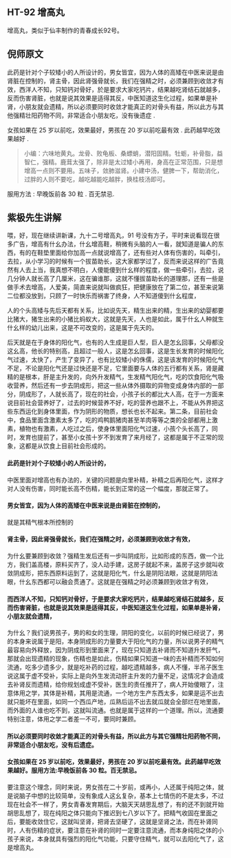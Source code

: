 ## HT-92 增高丸

增高丸，类似于仙丰制作的青春成长92号。

## 倪师原文

此药是针对个子较矮小的人所设计的，男女皆宜，因为人体的高矮在中医来说是由肾脏在控制的，肾主骨，因此肾强骨就长，我们在强精之时，必须兼顾到收敛才有效，西洋人不知，只知钙对骨好，於是要求大家吃钙片，结果越吃肾结石就越多，反而伤害肾脏，也就是说其效果是适得其反，中医知道这生化过程，如果单是补肾，小朋友就会遗精，所以必须要同时收敛才能真正的对骨头有益，所以此方与其他强精壮阳药物不同，非常适合小朋友吃，没有後遗症 .

女孩如果在 25 岁以前吃，效果最好，男孩在 20 岁以前吃最有效 . 此药越早吃效果越好 .

> 小编：六味地黄丸。龙骨、败龟板、桑螵蛸，潜阳固精。牡蛎，补骨脂，益智仁，强精。鹿茸太强了，除非是太过矮小再用，身高在正常范围，只是想增高一点则不要用。五味子，敛肺滋肾。小建中汤，健脾一下，帮助消化，过胖的人则不要吃，越吃越能吃越胖，换桂枝汤即可。

服用方法 : 早晚饭前各 30 粒 . 百无禁忌.

## 紫极先生讲解

喂，好，现在继续讲新课，九十二号增高丸，91 号没有方子，平时来说看现在很多广告，增高有什幺办法，什幺增高鞋，稍微有头脑的人一看，就知道是骗人的东西，有的在鞋垫里面给你加高一点就说增高了，还有些对人体有伤害的，叫牵引，去拉，从小学习的时候有一个拔苗助长，这大家都学过了，反而来说这样的广告竟然有人去上当，我真想不明白，人傻能傻到什幺样的程度，做一些牵引，去拉，说几分钟人就长高了几厘米，这在骗谁那，这就不懂拔苗助长的道理那，还有一些是做手术去增高，人爱美，简直来说就叫做疯狂，把健康放在了第二位，甚至来说第二位都没放到，只顾了一时快乐而祸害了终身，人不知道傻到什幺程度，

人的个头高矮与先后天都有关系，比如说先天，精生出来的精，生出来的幼婴都要比猪大，猪生出来的小猪比蚂蚁大，这就是先天，人也是如此，属于什幺人种就生什幺样的幼儿出来，这是不可改变的，这是属于先天的。

后天就是在于身体的阳化气，也有的人生成是巨人型，巨人是怎幺回事，父母都没这幺高，他长的特别高，且超过一般人，这是怎幺回事，这是生长发育的时候阳化气过速，太快了，产生了变异了，也有比较矮小的侏儒，这是该发育的时候阳化气不足，不论是阳化气还是过快还是不足，它里面要与人体的五行都有关系，肾是藏精的是根本，肝是主升发的，向外升发精气，生发精气阳化气，吃的饮食阳化气吸收营养，然后还有一步去阴成形，把这一些从体外摄取的异物变成身体内部的一部分，阴成形了，人就长高了，现在的社会，小孩子长的都比大人高，在于一方面来说目前社会营养好了，过去的时候营养不好，吃的营养也跟不上，不能从外界把这些东西运化到身体里面，作为阴形的物质，想长也长不起来。第二条，目前社会中，食品里面含激素太多了，吃的鸡鸭鹅猪肉甚至羊肉等等之类的全部都用上激素，植物也有激素，人吃过之后，使身体里面阳化气过速，小孩个头长高了，同时，发育也提前了，甚至小女孩十岁不到发育了来月经了，这都是属于不正常的现象，这都是从饮食上目前社会形成的。

#### 此药是针对个子较矮小的人所设计的，

中医里面对增高也有办法的，关键的问题是向里补精，补精之后再阳化气，这样才对人没有伤害，同时能长高不伤精，能长到正常的这一个幅度，那就正常了。

#### 男女皆宜，因为人体的高矮在中医来说是由肾脏在控制的，

就是其精气根本所控制的

#### 肾主骨，因此肾强骨就长，我们在强精之时，必须兼顾到收敛才有效，

为什幺要兼顾到收敛？强精生发后还有一步叫阴成形，比如形成的东西，做一个比方，我们盖高楼，原料买齐了，没人动手建，这房子就起不来，盖房子这步就叫收敛阴成形，把东西原料运到了，这就是阳化气，什幺是阴阳法眼，这就是阴阳法眼，什幺东西都可以融会贯通了。这就是在强精之时必须兼顾到收敛才有效，

#### 而西洋人不知，只知钙对骨好，于是要求大家吃钙片，结果越吃肾结石就越多，反而伤害肾脏，也就是说其效果是适得其反，中医知道这生化过程，如果单是补肾，小朋友就会遗精，

为什幺？我们说男孩子，男的和女的生理，阴阳的变化，以前的时候已经说了，男的本身来说属于是阳，本身阴成形的力量要大于阳化气的力量，所以说男子的精气最容易向外释放，因为阴成形到里面来了，现在只知道去补肾而不知道升发肝气，那就会出现遗精的现象，伤精也是如此，伤精如果只知道一味的去补精而不知如何流通，吃多少遗多少，就是吃补药的过程，越吃遗精越多，病人不懂，半吊子医生说这属于虚不受补，实际上是向外生发流动肝主升发的力量不足，这情况才会造成去补肾反而遗精，给你规划成虚不受补，医生的责任推开了，病人开始傻眼了，注意体用之学，其体是补精，其用是流通，一个地方生产东西太多，如果是运不出去就只能坏在里面，如同一个西瓜产地，瓜熟后运不出去就瓜就会全部烂在地里面，而外面的人谁也吃不到，这就叫流通。也就是属于这样的一个道理。所以，流通要特别注意，体用之学二者差一不可，要同时兼顾。

#### 所以必须要同时收敛才能真正的对骨头有益，所以此方与其它强精壮阳药物不同，非常适合小朋友吃，没有后遗症。

#### 女孩如果在 25 岁以前吃，效果最好，男孩在 20 岁以前吃最有效。此药越早吃效果越好。服用方法:早晚饭前各 30 粒。百无禁忌。

要注意这个理念，同时来说，男女孩在二十岁前，或再小，人还属于纯阳之体，就是说脑子中想的比较简单，没有象成人这幺复杂，基本上七情伤的不是太多，不过现在社会不一样了，男女青春发育期后，大脑天天胡思乱想了，有的还不到就开始胡思乱想了，现在纯阳之体只能向下推迟到七八岁以下了。把精气收固在里面之后，要能收敛住它，这就叫坚肾，把肾去坚硬了，这就是坚肾之法，而在补肾同时，人有伤精的症状，要注意在补肾的同时一定要注意流通，而本身纯阳之体的小孩子来说，本身就具有强烈的阳化气功能，只要守住精气，就可以去阳化气了，这是增高丸。

